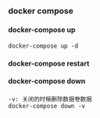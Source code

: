 ### docker compose
#### docker-compose up
```
docker-compose up -d

```
#### docker-compose restart

#### docker-compose down
```
-v: 关闭的时候删除数据卷数据
docker-compose down -v

```